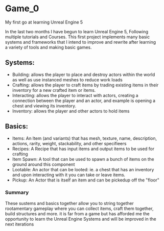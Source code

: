 # Game_0
My first go at learning Unreal Engine 5

In the last two months I have begun to learn Unreal Engine 5, Following multiple tutorials and Courses.
This first project implements many basic systems and frameworks that I intend to improve and rewrite after learning a variety of tools and making basic games.

## Systems:
- Building: allows the player to place and destroy actors within the world as well as use instanced meshes to reduce work loads
- Crafting: allows the player to craft items by trading existing items in their inventory for a new crafted item or items.
- Interacting: allows the player to interact with actors, creating a connection between the player and an actor, and example is opening a chest and viewing its inventory.
- Inventory: allows the player and other actors to hold items

## Basics:
- Items: An  Item (and variants) that has mesh, texture, name, description, actions, rarity, weight, stackability, and other specifieers
- Recipes: A Recipe that has input items and output items to be used for crafting
- Item Spawn: A tool that can be used to spawn a bunch of items on the ground around this component
- Lootable: An actor that can be looted: ie. a chest that has an inventory and upon interacting with it you can take or leave items.
- Pickup: An Actor that is itself an item and can be pickedup off the "floor"

### Summary
These sustems and basics together allow you to string together rootamentary gameplay where you can collect items, craft them together, build structures and more. it is far from a game but has afforded me the opportunity to learn the Unreal Engine Systems and will be improved in the next iterations
